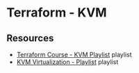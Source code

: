 # Terraform - KVM

## Resources

* [Terraform Course - KVM Playlist](https://www.youtube.com/playlist?list=PL98Ky4zUU6hunuznC4JJGj1iao4PNoZX_) playlist
* [KVM Virtualization - Playlist](https://www.youtube.com/playlist?list=PL98Ky4zUU6htTWMvYP0aWM2JH9Fr3GqhU) playlist
